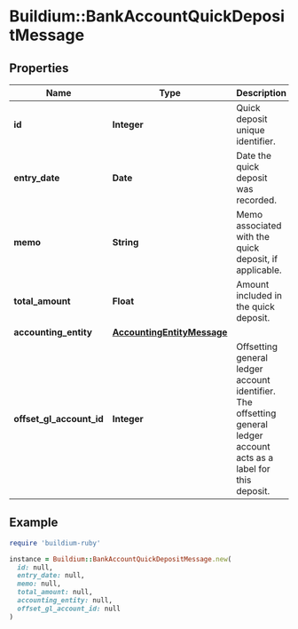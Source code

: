 # Buildium::BankAccountQuickDepositMessage

## Properties

| Name | Type | Description | Notes |
| ---- | ---- | ----------- | ----- |
| **id** | **Integer** | Quick deposit unique identifier. | [optional] |
| **entry_date** | **Date** | Date the quick deposit was recorded. | [optional] |
| **memo** | **String** | Memo associated with the quick deposit, if applicable. | [optional] |
| **total_amount** | **Float** | Amount included in the quick deposit. | [optional] |
| **accounting_entity** | [**AccountingEntityMessage**](AccountingEntityMessage.md) |  | [optional] |
| **offset_gl_account_id** | **Integer** | Offsetting general ledger account identifier. The offsetting general ledger account acts as a label for this deposit. | [optional] |

## Example

```ruby
require 'buildium-ruby'

instance = Buildium::BankAccountQuickDepositMessage.new(
  id: null,
  entry_date: null,
  memo: null,
  total_amount: null,
  accounting_entity: null,
  offset_gl_account_id: null
)
```

